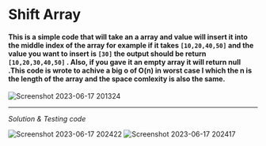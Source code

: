 <h1>Shift Array</h1>

<h4>This is a simple code that will take an a array and value will insert it into the middle index of the array for example if it takes <code>[10,20,40,50]</code> 
  and the value you want to insert is <code>[30]</code> the output should be return <code>[10,20,30,40,50]</code> .
  Also, if you gave it an empty array it will return null .This code is wrote to achive a big o of O(n) in worst case I which the n
  is the length of the array and the space comlexity is also the same.</h4>
  
  ![Screenshot 2023-06-17 201324](https://github.com/bashar-27/Algo-And-DataStructure/assets/83985765/63bb14e7-c506-4381-adc7-f27cf8bb0799)

<hr>

*Solution & Testing code*

![Screenshot 2023-06-17 202422](https://github.com/bashar-27/Algo-And-DataStructure/assets/83985765/538fe2e7-20d8-4ab4-82b3-3d87d0096e53)
![Screenshot 2023-06-17 202417](https://github.com/bashar-27/Algo-And-DataStructure/assets/83985765/6e1b4474-4a0b-45bc-b3ae-9ce5a997148d)
